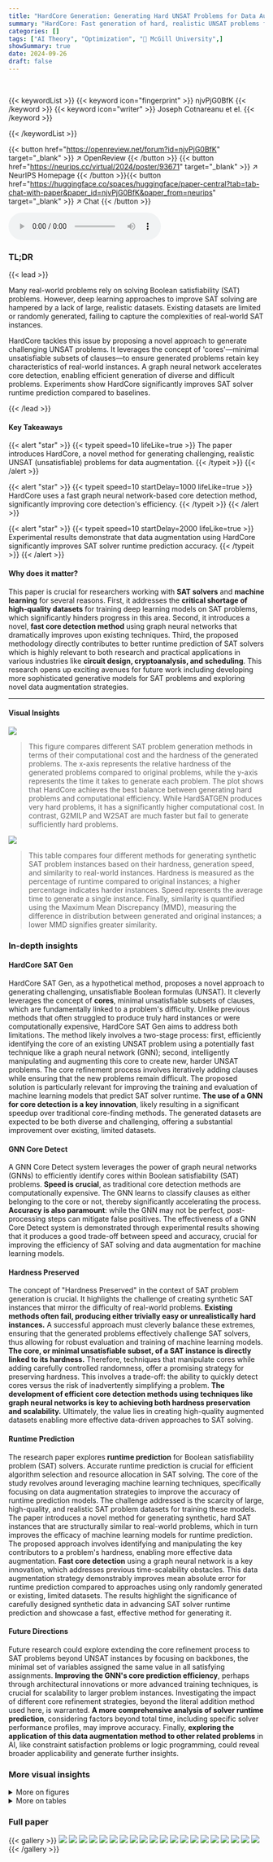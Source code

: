 ```yaml
---
title: "HardCore Generation: Generating Hard UNSAT Problems for Data Augmentation"
summary: "HardCore: Fast generation of hard, realistic UNSAT problems for improved SAT solver runtime prediction."
categories: []
tags: ["AI Theory", "Optimization", "🏢 McGill University",]
showSummary: true
date: 2024-09-26
draft: false
---
```


<br>

{{< keywordList >}}
{{< keyword icon="fingerprint" >}} njvPjG0BfK {{< /keyword >}}
{{< keyword icon="writer" >}} Joseph Cotnareanu et el. {{< /keyword >}}
 
{{< /keywordList >}}

{{< button href="https://openreview.net/forum?id=njvPjG0BfK" target="_blank" >}}
↗ OpenReview
{{< /button >}}
{{< button href="https://neurips.cc/virtual/2024/poster/93671" target="_blank" >}}
↗ NeurIPS Homepage
{{< /button >}}{{< button href="https://huggingface.co/spaces/huggingface/paper-central?tab=tab-chat-with-paper&paper_id=njvPjG0BfK&paper_from=neurips" target="_blank" >}}
↗ Chat
{{< /button >}}



<audio controls>
    <source src="https://ai-paper-reviewer.com/njvPjG0BfK/podcast.wav" type="audio/wav">
    Your browser does not support the audio element.
</audio>


### TL;DR


{{< lead >}}

Many real-world problems rely on solving Boolean satisfiability (SAT) problems.  However, deep learning approaches to improve SAT solving are hampered by a lack of large, realistic datasets. Existing datasets are limited or randomly generated, failing to capture the complexities of real-world SAT instances.

HardCore tackles this issue by proposing a novel approach to generate challenging UNSAT problems. It leverages the concept of 'cores'—minimal unsatisfiable subsets of clauses—to ensure generated problems retain key characteristics of real-world instances.  A graph neural network accelerates core detection, enabling efficient generation of diverse and difficult problems. Experiments show HardCore significantly improves SAT solver runtime prediction compared to baselines.

{{< /lead >}}


#### Key Takeaways

{{< alert "star" >}}
{{< typeit speed=10 lifeLike=true >}} The paper introduces HardCore, a novel method for generating challenging, realistic UNSAT (unsatisfiable) problems for data augmentation. {{< /typeit >}}
{{< /alert >}}

{{< alert "star" >}}
{{< typeit speed=10 startDelay=1000 lifeLike=true >}} HardCore uses a fast graph neural network-based core detection method, significantly improving core detection's efficiency. {{< /typeit >}}
{{< /alert >}}

{{< alert "star" >}}
{{< typeit speed=10 startDelay=2000 lifeLike=true >}} Experimental results demonstrate that data augmentation using HardCore significantly improves SAT solver runtime prediction accuracy. {{< /typeit >}}
{{< /alert >}}

#### Why does it matter?
This paper is crucial for researchers working with **SAT solvers** and **machine learning** for several reasons. First, it addresses the **critical shortage of high-quality datasets** for training deep learning models on SAT problems, which significantly hinders progress in this area. Second, it introduces a novel, **fast core detection method** using graph neural networks that dramatically improves upon existing techniques. Third, the proposed methodology directly contributes to better runtime prediction of SAT solvers which is highly relevant to both research and practical applications in various industries like **circuit design, cryptoanalysis, and scheduling**. This research opens up exciting avenues for future work including developing more sophisticated generative models for SAT problems and exploring novel data augmentation strategies.

------
#### Visual Insights



![](https://ai-paper-reviewer.com/njvPjG0BfK/figures_1_1.jpg)

> This figure compares different SAT problem generation methods in terms of their computational cost and the hardness of the generated problems. The x-axis represents the relative hardness of the generated problems compared to original problems, while the y-axis represents the time it takes to generate each problem.  The plot shows that HardCore achieves the best balance between generating hard problems and computational efficiency. While HardSATGEN produces very hard problems, it has a significantly higher computational cost. In contrast, G2MILP and W2SAT are much faster but fail to generate sufficiently hard problems.





![](https://ai-paper-reviewer.com/njvPjG0BfK/tables_7_1.jpg)

> This table compares four different methods for generating synthetic SAT problem instances based on their hardness, generation speed, and similarity to real-world instances.  Hardness is measured as the percentage of runtime compared to original instances; a higher percentage indicates harder instances. Speed represents the average time to generate a single instance. Finally, similarity is quantified using the Maximum Mean Discrepancy (MMD), measuring the difference in distribution between generated and original instances; a lower MMD signifies greater similarity.





### In-depth insights


#### HardCore SAT Gen
HardCore SAT Gen, as a hypothetical method, proposes a novel approach to generating challenging, unsatisfiable Boolean formulas (UNSAT).  It cleverly leverages the concept of **cores**, minimal unsatisfiable subsets of clauses, which are fundamentally linked to a problem's difficulty.  Unlike previous methods that often struggled to produce truly hard instances or were computationally expensive, HardCore SAT Gen aims to address both limitations.  The method likely involves a two-stage process:  first, efficiently identifying the core of an existing UNSAT problem using a potentially fast technique like a graph neural network (GNN); second, intelligently manipulating and augmenting this core to create new, harder UNSAT problems. The core refinement process involves iteratively adding clauses while ensuring that the new problems remain difficult. The proposed solution is particularly relevant for improving the training and evaluation of machine learning models that predict SAT solver runtime.  **The use of a GNN for core detection is a key innovation**, likely resulting in a significant speedup over traditional core-finding methods. The generated datasets are expected to be both diverse and challenging, offering a substantial improvement over existing, limited datasets.

#### GNN Core Detect
A GNN Core Detect system leverages the power of graph neural networks (GNNs) to efficiently identify cores within Boolean satisfiability (SAT) problems. **Speed is crucial**, as traditional core detection methods are computationally expensive. The GNN learns to classify clauses as either belonging to the core or not, thereby significantly accelerating the process.  **Accuracy is also paramount**: while the GNN may not be perfect, post-processing steps can mitigate false positives. The effectiveness of a GNN Core Detect system is demonstrated through experimental results showing that it produces a good trade-off between speed and accuracy, crucial for improving the efficiency of SAT solving and data augmentation for machine learning models.

#### Hardness Preserved
The concept of "Hardness Preserved" in the context of SAT problem generation is crucial.  It highlights the challenge of creating synthetic SAT instances that mirror the difficulty of real-world problems.  **Existing methods often fail, producing either trivially easy or unrealistically hard instances.**  A successful approach must cleverly balance these extremes, ensuring that the generated problems effectively challenge SAT solvers, thus allowing for robust evaluation and training of machine learning models.  **The core, or minimal unsatisfiable subset, of a SAT instance is directly linked to its hardness.**  Therefore, techniques that manipulate cores while adding carefully controlled randomness, offer a promising strategy for preserving hardness.  This involves a trade-off: the ability to quickly detect cores versus the risk of inadvertently simplifying a problem.  **The development of efficient core detection methods using techniques like graph neural networks is key to achieving both hardness preservation and scalability.** Ultimately, the value lies in creating high-quality augmented datasets enabling more effective data-driven approaches to SAT solving.

#### Runtime Prediction
The research paper explores **runtime prediction** for Boolean satisfiability problem (SAT) solvers.  Accurate runtime prediction is crucial for efficient algorithm selection and resource allocation in SAT solving. The core of the study revolves around leveraging machine learning techniques, specifically focusing on data augmentation strategies to improve the accuracy of runtime prediction models. The challenge addressed is the scarcity of large, high-quality, and realistic SAT problem datasets for training these models. The paper introduces a novel method for generating synthetic, hard SAT instances that are structurally similar to real-world problems, which in turn improves the efficacy of machine learning models for runtime prediction.  The proposed approach involves identifying and manipulating the key contributors to a problem's hardness, enabling more effective data augmentation. **Fast core detection** using a graph neural network is a key innovation, which addresses previous time-scalability obstacles. This data augmentation strategy demonstrably improves mean absolute error for runtime prediction compared to approaches using only randomly generated or existing, limited datasets. The results highlight the significance of carefully designed synthetic data in advancing SAT solver runtime prediction and showcase a fast, effective method for generating it.

#### Future Directions
Future research could explore extending the core refinement process to SAT problems beyond UNSAT instances by focusing on backbones, the minimal set of variables assigned the same value in all satisfying assignments.  **Improving the GNN's core prediction efficiency**, perhaps through architectural innovations or more advanced training techniques, is crucial for scalability to larger problem instances.  Investigating the impact of different core refinement strategies, beyond the literal addition method used here, is warranted.  **A more comprehensive analysis of solver runtime prediction**, considering factors beyond total time, including specific solver performance profiles, may improve accuracy.  Finally, **exploring the application of this data augmentation method to other related problems** in AI, like constraint satisfaction problems or logic programming, could reveal broader applicability and generate further insights. 


### More visual insights

<details>
<summary>More on figures
</summary>


![](https://ai-paper-reviewer.com/njvPjG0BfK/figures_3_1.jpg)

> This figure illustrates the core refinement process, a two-step iterative process used to generate harder instances. First, a GNN predicts the core of a generated instance.  Then, in the 'De-coring' step, a non-conflicting literal is added to a clause within the core. This makes the core satisfiable, leading to a new, smaller unsatisfiable subset (a harder core). The process repeats until the core is deemed sufficiently hard.


![](https://ai-paper-reviewer.com/njvPjG0BfK/figures_4_1.jpg)

> This figure illustrates the architecture of the Graph Neural Network (GNN) used for core prediction.  The GNN consists of three parallel message-passing neural networks (MPNNs), each processing a different type of edge in the literal-clause graph (LCG). These MPNNs process literal-literal edges, literal-to-clause edges, and clause-to-literal edges. The outputs of these MPNNs are aggregated at each layer, and the final layer's node embeddings are passed through a fully-connected layer with a sigmoid activation function to produce a core membership probability for each clause node. A binary classification loss (comparing predicted probabilities to true core labels) is used during training.


![](https://ai-paper-reviewer.com/njvPjG0BfK/figures_7_1.jpg)

> This figure shows a comparison of different SAT problem generation methods in terms of their inference cost (time taken to generate a problem) and the hardness of the generated problems.  The x-axis represents the hardness of the generated problem instances as a percentage of the hardness of the original instances (100% represents the original hardness).  The y-axis represents the inference cost per instance, measured in seconds, minutes, or hours. The figure demonstrates that the HardCore method achieves a superior balance between cost and problem hardness, generating problems that are significantly harder than those produced by other methods, at a significantly lower cost.


![](https://ai-paper-reviewer.com/njvPjG0BfK/figures_7_2.jpg)

> This figure shows a comparison of different SAT problem generation methods in terms of their computational cost (inference cost) and the hardness of the generated problems. The x-axis represents the instance hardness as a percentage of the original problem's hardness, while the y-axis represents the time cost per instance.  The plot shows that the HardCore method achieves the best balance between generating hard problems and maintaining a low computational cost. Other methods like HardSATGEN produce harder problems but at a significantly higher cost, while methods like G2MILP and W2SAT produce significantly easier problems.


![](https://ai-paper-reviewer.com/njvPjG0BfK/figures_13_1.jpg)

> The figure shows a comparison of different methods for generating hard SAT problems, plotting instance hardness against the time cost per instance.  HardCore is shown to achieve the best balance between generating hard problems and having a reasonable inference cost.  Other methods either generate relatively easy problems or are computationally very expensive, highlighting the efficiency of the HardCore approach.


![](https://ai-paper-reviewer.com/njvPjG0BfK/figures_14_1.jpg)

> This figure shows box plots of Mean Absolute Error (MAE) for runtime prediction across different sizes of training datasets.  It compares the performance of using the HardCore method for data augmentation against other methods (Original, HardSATGEN-50, HardSATGEN-Strict, W2SAT). The x-axis represents the size of the original training dataset used, and the y-axis represents the MAE.  The box plots show the median, quartiles, and range of the MAE values for each method and dataset size, allowing for a visual comparison of the effectiveness of different data augmentation techniques in improving runtime prediction accuracy.


</details>




<details>
<summary>More on tables
</summary>


![](https://ai-paper-reviewer.com/njvPjG0BfK/tables_9_1.jpg)
> This table compares the performance of different SAT instance generation methods on a dataset of LEC (Logic Equivalence Checking) instances.  It evaluates three key aspects:  1. **Hardness**: The percentage of the original dataset's runtime achieved by the generated instances (closer to 100% indicates better preservation of hardness).  2. **Speed**: The average time taken to generate a single instance (lower is better).  3. **Similarity**:  The Maximum Mean Discrepancy (MMD) between the distributions of generated and original instances (lower values indicate higher similarity). The table shows that HardCore achieves a good balance between hardness and speed compared to other methods.

![](https://ai-paper-reviewer.com/njvPjG0BfK/tables_11_1.jpg)
> This table presents a comparison of different SAT instance generation methods on their ability to generate hard instances similar to real-world examples, as measured by runtime and distribution similarity.  It shows the hardness level (percentage of original runtime), generation speed (seconds per instance), and Maximum Mean Discrepancy (MMD) for each method, indicating their performance in creating realistic and challenging instances for machine learning.

![](https://ai-paper-reviewer.com/njvPjG0BfK/tables_12_1.jpg)
> This table presents a comparison of different SAT generation methods on a specific dataset (LEC).  The comparison focuses on three key metrics: Hardness (percentage of original runtime), Speed (time to generate a single instance), and Similarity (measured by Maximum Mean Discrepancy, or MMD, between the generated and original data distributions). Lower MMD indicates greater similarity. The table helps assess the efficiency and quality of each generation method in terms of producing instances that are both challenging (hard) and similar to real-world problems.

![](https://ai-paper-reviewer.com/njvPjG0BfK/tables_13_1.jpg)
> This table presents a comparison of different SAT generation methods on LEC data.  It evaluates three key metrics: Hardness (the percentage of runtime of generated problems relative to original problems), Speed (the average time needed to generate a single instance), and Similarity (measured by Maximum Mean Discrepancy, a lower value indicating greater similarity between the generated and original dataset distributions).

![](https://ai-paper-reviewer.com/njvPjG0BfK/tables_14_1.jpg)
> This table presents the Mean Absolute Error (MAE) of runtime prediction for different dataset sizes, averaged across seven solvers and fifteen trials.  The data shows the MAE for runtime prediction models trained on both original data and data augmented with the HardCore method. The Wilcoxon signed-rank test was used to determine statistical significance (p<0.05) between HardCore augmented data and the original data, with asterisks marking statistically significant improvements. A supplementary figure provides a box plot visualization of the results.

![](https://ai-paper-reviewer.com/njvPjG0BfK/tables_15_1.jpg)
> This table presents the Mean Absolute Error (MAE) of runtime prediction for different training data sizes using the HardCore method and the original data.  It shows that using HardCore-augmented data leads to lower MAE compared to using only the original data.

</details>




### Full paper

{{< gallery >}}
<img src="https://ai-paper-reviewer.com/njvPjG0BfK/1.png" class="grid-w50 md:grid-w33 xl:grid-w25" />
<img src="https://ai-paper-reviewer.com/njvPjG0BfK/2.png" class="grid-w50 md:grid-w33 xl:grid-w25" />
<img src="https://ai-paper-reviewer.com/njvPjG0BfK/3.png" class="grid-w50 md:grid-w33 xl:grid-w25" />
<img src="https://ai-paper-reviewer.com/njvPjG0BfK/4.png" class="grid-w50 md:grid-w33 xl:grid-w25" />
<img src="https://ai-paper-reviewer.com/njvPjG0BfK/5.png" class="grid-w50 md:grid-w33 xl:grid-w25" />
<img src="https://ai-paper-reviewer.com/njvPjG0BfK/6.png" class="grid-w50 md:grid-w33 xl:grid-w25" />
<img src="https://ai-paper-reviewer.com/njvPjG0BfK/7.png" class="grid-w50 md:grid-w33 xl:grid-w25" />
<img src="https://ai-paper-reviewer.com/njvPjG0BfK/8.png" class="grid-w50 md:grid-w33 xl:grid-w25" />
<img src="https://ai-paper-reviewer.com/njvPjG0BfK/9.png" class="grid-w50 md:grid-w33 xl:grid-w25" />
<img src="https://ai-paper-reviewer.com/njvPjG0BfK/10.png" class="grid-w50 md:grid-w33 xl:grid-w25" />
<img src="https://ai-paper-reviewer.com/njvPjG0BfK/11.png" class="grid-w50 md:grid-w33 xl:grid-w25" />
<img src="https://ai-paper-reviewer.com/njvPjG0BfK/12.png" class="grid-w50 md:grid-w33 xl:grid-w25" />
<img src="https://ai-paper-reviewer.com/njvPjG0BfK/13.png" class="grid-w50 md:grid-w33 xl:grid-w25" />
<img src="https://ai-paper-reviewer.com/njvPjG0BfK/14.png" class="grid-w50 md:grid-w33 xl:grid-w25" />
<img src="https://ai-paper-reviewer.com/njvPjG0BfK/15.png" class="grid-w50 md:grid-w33 xl:grid-w25" />
<img src="https://ai-paper-reviewer.com/njvPjG0BfK/16.png" class="grid-w50 md:grid-w33 xl:grid-w25" />
<img src="https://ai-paper-reviewer.com/njvPjG0BfK/17.png" class="grid-w50 md:grid-w33 xl:grid-w25" />
<img src="https://ai-paper-reviewer.com/njvPjG0BfK/18.png" class="grid-w50 md:grid-w33 xl:grid-w25" />
<img src="https://ai-paper-reviewer.com/njvPjG0BfK/19.png" class="grid-w50 md:grid-w33 xl:grid-w25" />
<img src="https://ai-paper-reviewer.com/njvPjG0BfK/20.png" class="grid-w50 md:grid-w33 xl:grid-w25" />
{{< /gallery >}}